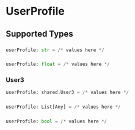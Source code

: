 # UserProfile


## Supported Types

### 

```python
userProfile: str = /* values here */
```

### 

```python
userProfile: float = /* values here */
```

### User3

```python
userProfile: shared.User3 = /* values here */
```

### 

```python
userProfile: List[Any] = /* values here */
```

### 

```python
userProfile: bool = /* values here */
```

